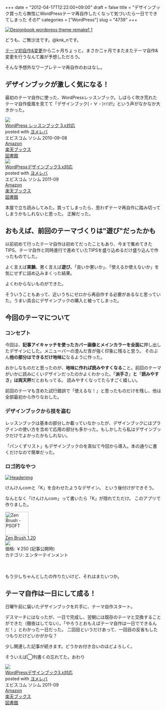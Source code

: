 +++
date = "2012-04-17T12:22:00+09:00"
draft = false
title = "デザインブック買ったら無性にWordPressテーマ再自作したくなって気づいたら一日でできてしまった その1"
categories = ["WordPress"]
slug = "4739"
+++

<div class="center"><a href="https://knk-n.com/images/2012/04/designbook_wordpress_theme_remake1_1.jpg" title="Designbook wordpress theme remake1 1" target="_blank"><img src="https://knk-n.com/images/2012/04/designbook_wordpress_theme_remake1_1.jpg" alt="Designbook wordpress theme remake1 1" title="designbook_wordpress_theme_remake1_1.jpg" /></a></div>

どうも、ご無沙汰です。@knk_nです。

<a href="http://knk-n.com/2012/02/09/making_myblogtheme/" target="_blank">テーマ初自作&変更</a>から二ヶ月ちょっと。まさか二ヶ月でまたまたテーマ自作&変更を行うなんて誰が予想しただろう。

そんな予想外なワープレテーマ再自作のおはなし。<!--more--><h2>デザインブックが激しく気になる！</h2>
最初のテーマ自作に使った、WordPressレッスンブック。しばらく吹き荒れたテーマ自作旋風を見てて「デザインブック(・∀・)ｲｲﾖ!!」という声がなかなか大きかった。

<div class="booklink-box"><div class="booklink-image"><a href="http://www.amazon.co.jp/exec/obidos/asin/4883377245/knkn-22/" rel="nofollow" target="_blank"><img src="http://ecx.images-amazon.com/images/I/51M0dcqriiL._SL160_.jpg" style="border: none;" /></a></div><div class="booklink-info"><div class="booklink-name"><a href="http://www.amazon.co.jp/exec/obidos/asin/4883377245/knkn-22/" rel="nofollow" target="_blank">WordPress レッスンブック 3.x対応</a><div class="booklink-powered-date">posted with <a href="http://yomereba.com" target="_blank">ヨメレバ</a></div></div><div class="booklink-detail">エビスコム ソシム 2010-09-08    </div><div class="booklink-link2"><div class="shoplinkamazon"><a href="http://www.amazon.co.jp/exec/obidos/asin/4883377245/knkn-22/" rel="nofollow" target="_blank" title="アマゾン" >Amazon</a></div><div class="shoplinkrakuten"><a href="http://hb.afl.rakuten.co.jp/hgc/0f5dc138.501851a3.0f5dc139.bdbe2eb7/?pc=http%3A%2F%2Fbooks.rakuten.co.jp%2Frb%2F6719352%2F%3Fscid%3Daf_ich_link_urltxt%26m%3Dhttp%3A%2F%2Fm.rakuten.co.jp%2Fev%2Fbook%2F" rel="nofollow" target="_blank" title="楽天ブックス" >楽天ブックス</a></div><div class="shoplinktoshokan"><a href="http://calil.jp/book/4883377245" rel="nofollow" target="_blank" title="図書館" >図書館</a></div></div></div><div class="booklink-footer"></div></div>

<div class="booklink-box"><div class="booklink-image"><a href="http://www.amazon.co.jp/exec/obidos/asin/4883377830/knkn-22/" rel="nofollow" target="_blank"><img src="http://ecx.images-amazon.com/images/I/51aIPApjq0L._SL160_.jpg" style="border: none;" /></a></div><div class="booklink-info"><div class="booklink-name"><a href="http://www.amazon.co.jp/exec/obidos/asin/4883377830/knkn-22/" rel="nofollow" target="_blank">WordPressデザインブック3.x対応</a><div class="booklink-powered-date">posted with <a href="http://yomereba.com" target="_blank">ヨメレバ</a></div></div><div class="booklink-detail">エビスコム ソシム 2011-09    </div><div class="booklink-link2"><div class="shoplinkamazon"><a href="http://www.amazon.co.jp/exec/obidos/asin/4883377830/knkn-22/" rel="nofollow" target="_blank" title="アマゾン" >Amazon</a></div><div class="shoplinkrakuten"><a href="http://hb.afl.rakuten.co.jp/hgc/0f5dc138.501851a3.0f5dc139.bdbe2eb7/?pc=http%3A%2F%2Fbooks.rakuten.co.jp%2Frb%2F11357857%2F%3Fscid%3Daf_ich_link_urltxt%26m%3Dhttp%3A%2F%2Fm.rakuten.co.jp%2Fev%2Fbook%2F" rel="nofollow" target="_blank" title="楽天ブックス" >楽天ブックス</a></div><div class="shoplinktoshokan"><a href="http://calil.jp/book/4883377830" rel="nofollow" target="_blank" title="図書館" >図書館</a></div></div></div><div class="booklink-footer"></div></div>

本屋で立ち読みしてみた。買ってしまったら、思わずテーマ再自作に踏み切ってしまうかもしれないと思った。
正解だった。

<h2>おもえば、前回のテーマづくりは"遊び"だったかも</h2>
以前初めて行ったテーマ自作は初めてだったこともあり、今まで集めてきたTIPS、テーマ自作と同時進行で進めていたTIPSを盛り込めるだけ盛り込んで作ったものでした。

よく言えば<strong>実験</strong>。悪く言えば<strong>遊び</strong>。「良いか悪いか」、「使えるか使えないか」を気にせずに詰め込みまくった結果。

よくわからないものができた。

そういうこともあって、近いうちにゼロから再自作する必要があるなと思っていた。うまい具合にデザインブックの購入と被ってしまった。

<h2>今回のテーマについて</h2>
<h3>コンセプト</h3>
今回は、<strong>記事アイキャッチを使ったカバー画像とメインカラーを全面に</strong>押し出したデザインにした。メニューバーの澄んだ青が強く印象に残ると思う。
そのぶん<strong>他の部分はできるだけ地味に</strong>なるように作った。

おかしなものだと思ったのが、<strong>地味に作れば読みやすくなる</strong>こと。前回のテーマがいかに読みにくいデザインだったのかよくわかった。「<strong>派手さ</strong>」<strong>と</strong>「<strong>読みやすさ</strong>」<strong>は両天秤</strong>だとおもってる。
読みやすくなってたらすごく嬉しい。

前回のテーマも含めた試行錯誤で「使えるな！」と思ったものだけを残し、他は全部最初から作りなおした。

<h3>デザインブックから技を盗む</h3>
レッスンブックは基本の部分しか載っていなかったが、デザインブックにはプラグインの使い方を含めて応用の部分も多かった。もしかしたら私はデザインブックだけでよかったかもしれない。

「パンくずリスト」もデザインブックのを真似て今回から導入。本の通りに書くだけなので簡単だった。

<h3>ロゴ的なやつ</h3>

<div class="center"><a href="https://knk-n.com/images/2012/04/headerimg.jpg" title="Headerimg" target="_blank"><img src="https://knk-n.com/images/2012/04/headerimg.jpg" alt="Headerimg" title="headerimg.jpg" /></a></div>

けんけんcomと「K」を合わせたようなデザイン。
という後付けができそう。

なんとなく「けんけんcom」って書いたら「K」が隠れてただけ。
このアプリで作りました。
<table class="appstorehelper">
<a href="http://itunes.apple.com/jp/app/zen-brush/id382200873?mt=8&uo=4" target="new"><img class="appstorehelper_appicn" width="75" height="75" src="http://a4.mzstatic.com/us/r1000/093/Purple/v4/d0/70/f6/d070f646-8bda-00c2-d931-1a2a4ec7dbe6/mzl.bwtzngqh.png" alt="Zen Brush - PSOFT"></a>
<div class="appstorehelper_text">
<a href="http://itunes.apple.com/jp/app/zen-brush/id382200873?mt=8&uo=4" target="new">Zen Brush 1.20</a><br>
<a href="http://itunes.apple.com/jp/app/zen-brush/id382200873?mt=8&uo=4" target="itunes_store"><img class="appstorehelper_icn" src="http://ax.phobos.apple.com.edgesuite.net/ja_jp/images/web/linkmaker/badge_appstore-sm.gif" ></a><br>
価格: &#65509;250 (記事公開時)<br>
カテゴリ: エンターテインメント<br>
</div>
<br style="clear: both;">
</table>

もう少しちゃんとしたの作りたいけど、それはまたいつか。


<h2>テーマ自作は一日にして成る！</h2>
日曜午前に届いたデザインブックを片手に、テーマ自作スタート。

デスマーチにはなったが、一日で完成し、翌朝には既存のテーマと交換することができた（徹夜はしてない）。「やろうとおもえばテーマ自作は一日でできるんだ！」とわかった一日だった。
二回目というだけあって、一回目の反省もしたつもりだけどいかがかな？

少し関連した記事が続きます。どうかお付き合いのほどよろしく。

そういえば◯刊書くの忘れてた。おわり

<div class="booklink-box"><div class="booklink-image"><a href="http://www.amazon.co.jp/exec/obidos/asin/4883377830/knkn-22/" rel="nofollow" target="_blank"><img src="http://ecx.images-amazon.com/images/I/51aIPApjq0L._SL160_.jpg" style="border: none;" /></a></div><div class="booklink-info"><div class="booklink-name"><a href="http://www.amazon.co.jp/exec/obidos/asin/4883377830/knkn-22/" rel="nofollow" target="_blank">WordPressデザインブック3.x対応</a><div class="booklink-powered-date">posted with <a href="http://yomereba.com" target="_blank">ヨメレバ</a></div></div><div class="booklink-detail">エビスコム ソシム 2011-09    </div><div class="booklink-link2"><div class="shoplinkamazon"><a href="http://www.amazon.co.jp/exec/obidos/asin/4883377830/knkn-22/" rel="nofollow" target="_blank" title="アマゾン" >Amazon</a></div><div class="shoplinkrakuten"><a href="http://hb.afl.rakuten.co.jp/hgc/0f5dc138.501851a3.0f5dc139.bdbe2eb7/?pc=http%3A%2F%2Fbooks.rakuten.co.jp%2Frb%2F11357857%2F%3Fscid%3Daf_ich_link_urltxt%26m%3Dhttp%3A%2F%2Fm.rakuten.co.jp%2Fev%2Fbook%2F" rel="nofollow" target="_blank" title="楽天ブックス" >楽天ブックス</a></div><div class="shoplinktoshokan"><a href="http://calil.jp/book/4883377830" rel="nofollow" target="_blank" title="図書館" >図書館</a></div></div></div><div class="booklink-footer"></div></div>

